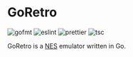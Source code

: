 # GoRetro

![gofmt](https://github.com/justinawrey/goretro/actions/workflows/gofmt.yml/badge.svg)
![eslint](https://github.com/justinawrey/goretro/actions/workflows/eslint.yml/badge.svg)
![prettier](https://github.com/justinawrey/goretro/actions/workflows/prettier.yml/badge.svg)
![tsc](https://github.com/justinawrey/goretro/actions/workflows/tsc.yml/badge.svg)

GoRetro is a [NES](https://en.wikipedia.org/wiki/Nintendo_Entertainment_System) emulator written in Go.
